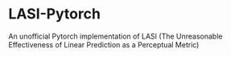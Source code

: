 # LASI-Pytorch
An unofficial Pytorch implementation of LASI (The Unreasonable Effectiveness of Linear Prediction as a Perceptual Metric)
